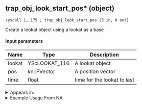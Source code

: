 ## trap_obj_look_start_pos* (object)

`syscall 1, 175 ; trap_obj_look_start_pos (3 in, 0 out)`

Create a lookat object using a lookat as a base

#### Input parameters
| Name | Type | Description
|------|------|------------
| lookat   | YS::LOOKAT_116   | A lookat object
| pos   | kn::FVector   | A position vector
| time   | float   | time for the lookat to last




<details>
	<summary>Appears in:</summary>

</details>

<details>
	<summary>Example Usage From NA</summary>

</details>

